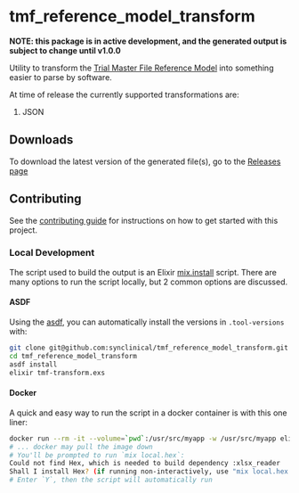 # tmf_reference_model_transform

**NOTE: this package is in active development, and the generated output is subject to change until v1.0.0**

Utility to transform the [Trial Master File Reference Model](https://tmfrefmodel.com/) into something easier to parse by software.

At time of release the currently supported transformations are:

1. JSON

## Downloads

To download the latest version of the generated file(s), go to the [Releases page](https://github.com/synclinical/tmf_reference_model_transform/releases)

## Contributing

See the [contributing guide](CONTRIBUTING.md) for instructions on how to get started with this 
project.

### Local Development
The script used to build the output is an Elixir [mix.install](https://hexdocs.pm/mix/1.13.4/Mix.html#install/2) script. There are many options to run the script locally, but 2 common options are discussed.

#### ASDF

Using the [asdf](tool), you can automatically install the versions in `.tool-versions` with:

```bash
git clone git@github.com:synclinical/tmf_reference_model_transform.git
cd tmf_reference_model_transform
asdf install
elixir tmf-transform.exs
```

#### Docker

A quick and easy way to run the script in a docker container is with this one liner:

```bash
docker run --rm -it --volume=`pwd`:/usr/src/myapp -w /usr/src/myapp elixir:alpine elixir tmf-transform.exs
# ... docker may pull the image down
# You'll be prompted to run `mix local.hex`:
Could not find Hex, which is needed to build dependency :xlsx_reader
Shall I install Hex? (if running non-interactively, use "mix local.hex --force") [Yn]
# Enter `Y`, then the script will automatically run
```
